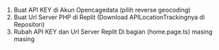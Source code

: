 1. Buat API KEY di Akun Opencagedata (pilih reverse geocoding)
2. Buat Url Server PHP di Replit (Download APILocationTrackingnya di Repositori)
3. Rubah API KEY dan Url Server Replit Di bagian (home.page.ts) masing masing 
